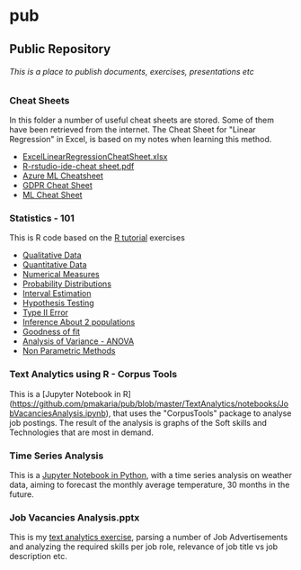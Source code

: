 # pub
## Public Repository

###### This is a place to publish documents, exercises, presentations etc

### Cheat Sheets
In this folder a number of useful cheat sheets are stored. Some of them have been retrieved from the internet. The Cheat Sheet for "Linear Regression" in Excel, is based on my notes when learning this method.

* [ExcelLinearRegressionCheatSheet.xlsx](https://github.com/pmakaria/pub/blob/master/CheatSheets/ExcelLinearRegressionCheatSheet.xlsx)
* [R-rstudio-ide-cheat sheet.pdf](https://github.com/pmakaria/pub/blob/master/CheatSheets/R-rstudio-ide-cheat%20sheet.pdf)
* [Azure ML Cheatsheet](https://github.com/pmakaria/pub/blob/master/CheatSheets/azure-machine-learning-algorithm-cheat-sheet-nov2019.pdf)
* [GDPR Cheat Sheet](https://github.com/pmakaria/pub/blob/master/CheatSheets/gdpr_cheat_sheet.png)
* [ML Cheat Sheet](https://github.com/pmakaria/pub/blob/master/CheatSheets/ml_map_chreat_sheet.png)

### Statistics - 101
This is R code based on the [R tutorial](http://www.r-tutor.com/r-introduction) exercises
* [Qualitative Data](https://github.com/pmakaria/pub/blob/master/Statistics101-R/01.Qualitative%20Data.r)
* [Quantitative Data](https://github.com/pmakaria/pub/blob/master/Statistics101-R/02.Quantitative%20Data.r)
* [Numerical Measures](https://github.com/pmakaria/pub/blob/master/Statistics101-R/03.Numerical%20Measures.r)
* [Probability Distributions](https://github.com/pmakaria/pub/blob/master/Statistics101-R/04.Probability%20Distributions.r) 
* [Interval Estimation](https://github.com/pmakaria/pub/blob/master/Statistics101-R/05.Interval%20Estimation.r)
* [Hypothesis Testing](https://github.com/pmakaria/pub/blob/master/Statistics101-R/06.Hypothesis%20Testing.r)
* [Type II Error](https://github.com/pmakaria/pub/blob/master/Statistics101-R/07.Type%20II%20Error.r)
* [Inference About 2 populations](https://github.com/pmakaria/pub/blob/master/Statistics101-R/08.Inference%20About%20Two%20Populations.r)
* [Goodness of fit](https://github.com/pmakaria/pub/blob/master/Statistics101-R/09.Goodnes%20of%20Fit.r)
* [Analysis of Variance - ANOVA](https://github.com/pmakaria/pub/blob/master/Statistics101-R/10.Analysis%20of%20Variance.r)
* [Non Parametric Methods](https://github.com/pmakaria/pub/blob/master/Statistics101-R/11.Non%20Parametric%20Methods.r)

### Text Analytics using R - Corpus Tools
This is a [Jupyter Notebook in R] (https://github.com/pmakaria/pub/blob/master/TextAnalytics/notebooks/JobVacanciesAnalysis.ipynb), that uses the "CorpusTools" package to analyse job postings. The result of the analysis is graphs of the Soft skills and Technologies that are most in demand.

### Time Series Analysis
This is a [Jupyter Notebook in Python](https://github.com/pmakaria/pub/blob/master/TimeSeriesAnalysis/Python/Copy_of_TimeSeriesAnalysis_WeatherData.ipynb), with a time series analysis on weather data, aiming to forecast the monthly average temperature, 30 months in the future.


### Job Vacancies Analysis.pptx

This is my [text analytics exercise](https://github.com/pmakaria/pub/blob/master/Job%20Vacancies%20Analysis.pptx), parsing a number of Job Advertisements and analyzing the required skills per job role, relevance of job title vs job description etc.



